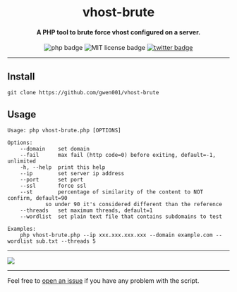 <h1 align="center">vhost-brute</h1>

<h4 align="center">A PHP tool to brute force vhost configured on a server.</h4>

<p align="center">
    <img src="https://img.shields.io/badge/php-%3E=5.5-blue" alt="php badge">
    <img src="https://img.shields.io/badge/license-MIT-green" alt="MIT license badge">
    <a href="https://twitter.com/intent/tweet?text=https%3a%2f%2fgithub.com%2fgwen001%2fvhost-brute%2f" target="_blank"><img src="https://img.shields.io/twitter/url?style=social&url=https%3A%2F%2Fgithub.com%2Fgwen001%2Fvhost-brute" alt="twitter badge"></a>
</p>

<!-- <p align="center">
    <img src="https://img.shields.io/github/stars/gwen001/vhost-brute?style=social" alt="github stars badge">
    <img src="https://img.shields.io/github/watchers/gwen001/vhost-brute?style=social" alt="github watchers badge">
    <img src="https://img.shields.io/github/forks/gwen001/vhost-brute?style=social" alt="github forks badge">
</p> -->

---

## Install

```
git clone https://github.com/gwen001/vhost-brute
```

## Usage

```
Usage: php vhost-brute.php [OPTIONS]

Options:
	--domain	set domain
	--fail		max fail (http code=0) before exiting, default=-1, unlimited
	-h, --help	print this help
	--ip		set server ip address
	--port		set port
	--ssl		force ssl
	--st		percentage of similarity of the content to NOT confirm, default=90 
			so under 90 it's considered different than the reference
	--threads	set maximum threads, default=1
	--wordlist	set plain text file that contains subdomains to test

Examples:
	php vhost-brute.php --ip xxx.xxx.xxx.xxx --domain example.com --wordlist sub.txt --threads 5
```

---

<img src="https://raw.githubusercontent.com/gwen001/vhost-brute/master/preview.jpg" />

---

Feel free to [open an issue](/../../issues/) if you have any problem with the script.  

